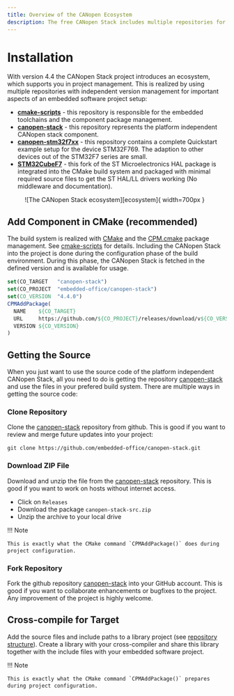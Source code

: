 ```yaml
---
title: Overview of the CANopen Ecosystem
description: The free CANopen Stack includes multiple repositories for important aspects of embedded software development.
---
```


# Installation

With version 4.4 the CANopen Stack project introduces an ecosystem, which supports you in project management. This is realized by using multiple repositories with independent version management for important aspects of an embedded software project setup:

- **[cmake-scripts][]** - this repository is responsible for the embedded toolchains and the component package management.
- **[canopen-stack][]** - this repository represents the platform independent CANopen stack component.
- **[canopen-stm32f7xx][]** - this repository contains a complete Quickstart example setup for the device STM32F769. The adaption to other devices out of the STM32F7 series are small.
- **[STM32CubeF7][]** - this fork of the ST Microelectronics HAL package is integrated into the CMake build system and packaged with minimal required source files to get the ST HAL/LL drivers working (No middleware and documentation).

<figure markdown>
  ![The CANopen Stack ecosystem][ecosystem]{ width=700px }
</figure>

## Add Component in CMake (recommended)

The build system is realized with [CMake][] and the [CPM.cmake][] package management. See [cmake-scripts][] for details. Including the CANopen Stack into the project is done during the configuration phase of the build environment. During this phase, the CANopen Stack is fetched in the defined version and is available for usage.

```cmake
set(CO_TARGET   "canopen-stack")
set(CO_PROJECT  "embedded-office/canopen-stack")
set(CO_VERSION  "4.4.0")
CPMAddPackage(
  NAME    ${CO_TARGET}
  URL     https://github.com/${CO_PROJECT}/releases/download/v${CO_VERSION}/${CO_TARGET}-src.zip
  VERSION ${CO_VERSION}
)
```

## Getting the Source

When you just want to use the source code of the platform independent CANopen Stack, all you need to do is getting the repository [canopen-stack][] and use the files in your prefered build system. There are multiple ways in getting the source code:

### Clone Repository

Clone the [canopen-stack][] repository from github. This is good if you want to review and merge future updates into your project:

```
git clone https://github.com/embedded-office/canopen-stack.git
```

### Download ZIP File

Download and unzip the file from the [canopen-stack][] repository. This is good if you want to work on hosts without internet access.

- Click on `Releases`
- Download the package `canopen-stack-src.zip`
- Unzip the archive to your local drive

!!! Note

    This is exactly what the CMake command `CPMAddPackage()` does during project configuration.

### Fork Repository

Fork the github repository [canopen-stack][] into your GitHub account. This is good if you want to collaborate enhancements or bugfixes to the project. Any improvement of the project is highly welcome.

## Cross-compile for Target

Add the source files and include paths to a library project (see [repository structure][]). Create a library with your cross-compiler and share this library together with the include files with your embedded software project.

!!! Note

    This is exactly what the CMake command `CPMAddPackage()` prepares during project configuration.


[ecosystem]: ../assets/images/illustrations/canopen-ecosystem.svg
    "The CANopen Stack ecosystem"
[canopen-stack]: https://github.com/embedded-office/canopen-stack
    "Repository: canopen-stack"
[canopen-stm32f7xx]: https://github.com/embedded-office/canopen-stm32f7xx
    "Repository: canopen-stm32f7xx"
[stm32cubef7]: https://github.com/embedded-office/STM32CubeF7
    "Repository: STM32CubeF7"
[repository structure]: ../structure
    "Structure of canopen-stack repository"
[cmake-scripts]: https://github.com/embedded-office/cmake-scripts
    "Repository: cmake-scripts"
[cpm.cmake]: https://github.com/cpm-cmake/CPM.cmake
    "Repository: CPM.cmake"
[cmake]: https://cmake.org/
    "Website: CMake"
